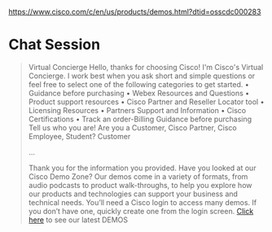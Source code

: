 https://www.cisco.com/c/en/us/products/demos.html?dtid=osscdc000283

# Chat Session
>Virtual Concierge
>Hello, thanks for choosing Cisco! I'm Cisco's Virtual Concierge. I work best when you ask short and simple questions or feel free to select one of the following categories to get started.
>• Guidance before purchasing
>• Webex Resources and Questions
>• Product support resources
>• Cisco Partner and Reseller Locator tool
>• Licensing Resources
>• Partners Support and Information
>• Cisco Certifications
>• Track an order-Billing
>Guidance before purchasing
>Tell us who you are!
>Are you a Customer, Cisco Partner, Cisco Employee, Student?
>Customer
>
>...
>
>Thank you for the information you provided. Have you looked at our Cisco Demo Zone?
>Our demos come in a variety of formats, from audio podcasts to product walk-throughs, to help you explore how our products and technologies can support your business and technical needs. You’ll need a Cisco login to access many demos. If you don’t have one, quickly create one from the login screen. [Click here](https://www.cisco.com/c/en/us/products/demos.html?dtid=osscdc000283) to see our latest DEMOS
